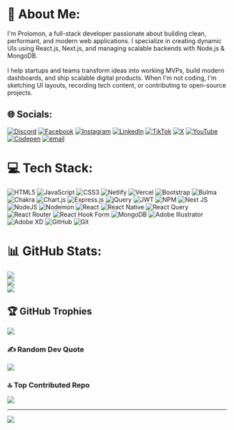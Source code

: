 # 💫 About Me:
I'm Prolomon, a full-stack developer passionate about building clean, performant, and modern web applications. I specialize in creating dynamic UIs using React.js, Next.js, and managing scalable backends with Node.js & MongoDB.<br><br>I help startups and teams transform ideas into working MVPs, build modern dashboards, and ship scalable digital products. When I'm not coding, I'm sketching UI layouts, recording tech content, or contributing to open-source projects.


## 🌐 Socials:
[![Discord](https://img.shields.io/badge/Discord-%237289DA.svg?logo=discord&logoColor=white)](https://discord.gg/Prolomon) [![Facebook](https://img.shields.io/badge/Facebook-%231877F2.svg?logo=Facebook&logoColor=white)](https://facebook.com/prolomon) [![Instagram](https://img.shields.io/badge/Instagram-%23E4405F.svg?logo=Instagram&logoColor=white)](https://instagram.com/Prolomon0) [![LinkedIn](https://img.shields.io/badge/LinkedIn-%230077B5.svg?logo=linkedin&logoColor=white)](https://linkedin.com/in/Prolomon) [![TikTok](https://img.shields.io/badge/TikTok-%23000000.svg?logo=TikTok&logoColor=white)](https://tiktok.com/@Prolom0n) [![X](https://img.shields.io/badge/X-black.svg?logo=X&logoColor=white)](https://x.com/Prolomon) [![YouTube](https://img.shields.io/badge/YouTube-%23FF0000.svg?logo=YouTube&logoColor=white)](https://youtube.com/@Prolomon) [![Codepen](https://img.shields.io/badge/Codepen-000000?logo=codepen&logoColor=white)](https://codepen.io/Prolomon) [![email](https://img.shields.io/badge/Email-D14836?logo=gmail&logoColor=white)](mailto:taiwooyetade67@gmail.com) 

# 💻 Tech Stack:
![HTML5](https://img.shields.io/badge/html5-%23E34F26.svg?style=plastic&logo=html5&logoColor=white) ![JavaScript](https://img.shields.io/badge/javascript-%23323330.svg?style=plastic&logo=javascript&logoColor=%23F7DF1E) ![CSS3](https://img.shields.io/badge/css3-%231572B6.svg?style=plastic&logo=css3&logoColor=white) ![Netlify](https://img.shields.io/badge/netlify-%23000000.svg?style=plastic&logo=netlify&logoColor=#00C7B7) ![Vercel](https://img.shields.io/badge/vercel-%23000000.svg?style=plastic&logo=vercel&logoColor=white) ![Bootstrap](https://img.shields.io/badge/bootstrap-%238511FA.svg?style=plastic&logo=bootstrap&logoColor=white) ![Bulma](https://img.shields.io/badge/bulma-00D0B1?style=plastic&logo=bulma&logoColor=white) ![Chakra](https://img.shields.io/badge/chakra-%234ED1C5.svg?style=plastic&logo=chakraui&logoColor=white) ![Chart.js](https://img.shields.io/badge/chart.js-F5788D.svg?style=plastic&logo=chart.js&logoColor=white) ![Express.js](https://img.shields.io/badge/express.js-%23404d59.svg?style=plastic&logo=express&logoColor=%2361DAFB) ![jQuery](https://img.shields.io/badge/jquery-%230769AD.svg?style=plastic&logo=jquery&logoColor=white) ![JWT](https://img.shields.io/badge/JWT-black?style=plastic&logo=JSON%20web%20tokens) ![NPM](https://img.shields.io/badge/NPM-%23CB3837.svg?style=plastic&logo=npm&logoColor=white) ![Next JS](https://img.shields.io/badge/Next-black?style=plastic&logo=next.js&logoColor=white) ![NodeJS](https://img.shields.io/badge/node.js-6DA55F?style=plastic&logo=node.js&logoColor=white) ![Nodemon](https://img.shields.io/badge/NODEMON-%23323330.svg?style=plastic&logo=nodemon&logoColor=%BBDEAD) ![React](https://img.shields.io/badge/react-%2320232a.svg?style=plastic&logo=react&logoColor=%2361DAFB) ![React Native](https://img.shields.io/badge/react_native-%2320232a.svg?style=plastic&logo=react&logoColor=%2361DAFB) ![React Query](https://img.shields.io/badge/-React%20Query-FF4154?style=plastic&logo=react%20query&logoColor=white) ![React Router](https://img.shields.io/badge/React_Router-CA4245?style=plastic&logo=react-router&logoColor=white) ![React Hook Form](https://img.shields.io/badge/React%20Hook%20Form-%23EC5990.svg?style=plastic&logo=reacthookform&logoColor=white) ![MongoDB](https://img.shields.io/badge/MongoDB-%234ea94b.svg?style=plastic&logo=mongodb&logoColor=white) ![Adobe Illustrator](https://img.shields.io/badge/adobe%20illustrator-%23FF9A00.svg?style=plastic&logo=adobe%20illustrator&logoColor=white) ![Adobe XD](https://img.shields.io/badge/Adobe%20XD-470137?style=plastic&logo=Adobe%20XD&logoColor=#FF61F6) ![GitHub](https://img.shields.io/badge/github-%23121011.svg?style=plastic&logo=github&logoColor=white) ![Git](https://img.shields.io/badge/git-%23F05033.svg?style=plastic&logo=git&logoColor=white)
# 📊 GitHub Stats:
![](https://github-readme-stats.vercel.app/api?username=Prolomon&theme=dark&hide_border=false&include_all_commits=false&count_private=false)<br/>
![](https://nirzak-streak-stats.vercel.app/?user=Prolomon&theme=dark&hide_border=false)<br/>
![](https://github-readme-stats.vercel.app/api/top-langs/?username=Prolomon&theme=dark&hide_border=false&include_all_commits=false&count_private=false&layout=compact)

## 🏆 GitHub Trophies
![](https://github-profile-trophy.vercel.app/?username=Prolomon&theme=radical&no-frame=false&no-bg=true&margin-w=4)

### ✍️ Random Dev Quote
![](https://quotes-github-readme.vercel.app/api?type=horizontal&theme=dark)

### 🔝 Top Contributed Repo
![](https://github-contributor-stats.vercel.app/api?username=Prolomon&limit=5&theme=dark&combine_all_yearly_contributions=true)

---
[![](https://visitcount.itsvg.in/api?id=Prolomon&icon=0&color=3)](https://visitcount.itsvg.in)

<!-- Proudly created with GPRM ( https://gprm.itsvg.in ) -->
